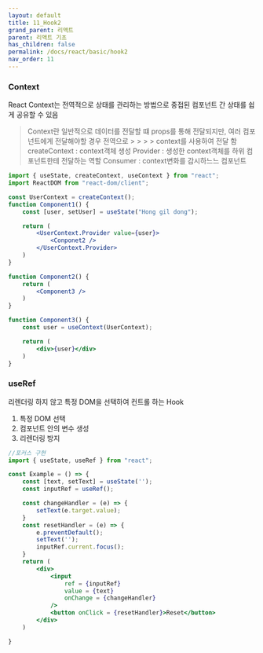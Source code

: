 ```yaml
---
layout: default
title: 11_Hook2
grand_parent: 리액트
parent: 리액트 기초
has_children: false
permalink: /docs/react/basic/hook2
nav_order: 11
---
```




### **Context**
React Context는 전역적으로 상태를 관리하는 방법으로 중접된 컴포넌트 간 상태를 쉽게 공유할 수 있음

> Context란
> 일반적으로 데이터를 전달할 떄 props를 통해 전달되지만, 여러 컴포넌트에게 전달해야할 경우 전역으로 > > > > context를  사용하여 전달 함
>createContext : context객체 생성
>Provider : 생성한 context객체를 하위 컴포넌트한테 전달하는 역할
>Consumer : context변화를 감시하느느 컴포넌트

```jsx
import { useState, createContext, useContext } from "react";
import ReactDOM from "react-dom/client";

const UserContext = createContext();
function Component1() {
    const [user, setUser] = useState("Hong gil dong");

    return (
        <UserContext.Provider value={user}>
            <Conponet2 />
        </UserContext.Provider>
    )
}

function Component2() {
    return (
        <Component3 />
    )
}

function Component3() {
    const user = useContext(UserContext);

    return (
        <div>{user}</div>
    )
}
```

### **useRef**
리렌더링 하지 않고 특정 DOM을 선택하여 컨트롤 하는 Hook


1. 특정 DOM 선택
2. 컴포넌트 안의 변수 생성
3. 리렌더링 방지

>
>
>

```jsx
//포커스 구현
import { useState, useRef } from "react";

const Example = () => {
    const [text, setText] = useState('');
    const inputRef = useRef();

    const changeHandler = (e) => {
        setText(e.target.value);
    }
    const resetHandler = (e) => {
        e.preventDefault();
        setText('');
        inputRef.current.focus();
    }
    return (
        <div>
            <input 
                ref = {inputRef}
                value = {text}
                onChange = {changeHandler}
            />
            <button onClick = {resetHandler}>Reset</button>
        </div>
    )

} 
```



```jsx


```